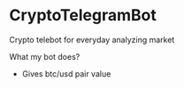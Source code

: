 # CryptoTelegramBot

Crypto telebot for everyday analyzing market

 What my bot does?
 - Gives btc/usd pair value

 
